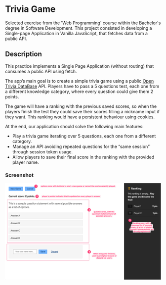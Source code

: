 # Trivia Game

Selected exercise from the 'Web Programming' course within the Bachelor's degree in Software Development. This project consisted in developing a Single-page Application in Vanilla JavaScript, that fetches data from a public API. 

## Description

This practice implements a Single Page Application (without routing) that consumes a public API using fetch.

The app’s main goal is to create a simple trivia game using a public [Open Trivia DataBase](https://opentdb.com/api_config.php) API. Players have to pass a 5 questions test, each one from a different knowledge category, where every question could give them 2 points.

The game will have a ranking with the previous saved scores, so when the players finish the test they could save their scores filling a nickname input if they want. This ranking would have a persistent behaviour using cookies.

At the end, our application should solve the following main features:
- Play a trivia game iterating over 5 questions, each one from a different category.
- Manage an API avoiding repeated questions for the “same session” through
session token usage.
- Allow players to save their final score in the ranking with the provided player name.

### Screenshot

![Screenshot](screenshot.png)
